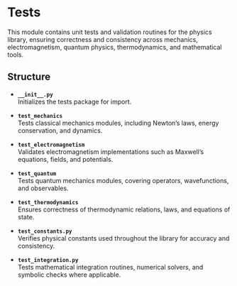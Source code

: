 # Tests

This module contains unit tests and validation routines for the physics library, ensuring correctness and consistency across mechanics, electromagnetism, quantum physics, thermodynamics, and mathematical tools.  

## Structure  

- **`__init__.py`**  
  Initializes the tests package for import.  

- **`test_mechanics`**  
  Tests classical mechanics modules, including Newton’s laws, energy conservation, and dynamics.  

- **`test_electromagnetism`**  
  Validates electromagnetism implementations such as Maxwell’s equations, fields, and potentials.  

- **`test_quantum`**  
  Tests quantum mechanics modules, covering operators, wavefunctions, and observables.  

- **`test_thermodynamics`**  
  Ensures correctness of thermodynamic relations, laws, and equations of state.  

- **`test_constants.py`**  
  Verifies physical constants used throughout the library for accuracy and consistency.  

- **`test_integration.py`**  
  Tests mathematical integration routines, numerical solvers, and symbolic checks where applicable.  

